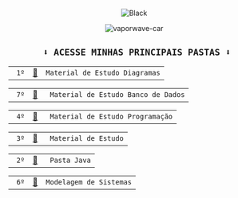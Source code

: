 <div align="center">
<div style="display: inline_block"><br>
    <img align="center" alt="Black"  src="https://img.shields.io/badge/⠀            ⠀⠀⠀⠀⠀⠀⠀⠀⠀⠀JOÄO SCHROCK⠀⠀⠀⠀⠀⠀⠀⠀⠀⠀⠀                                                                                                                                                                                                                                                                                                                                                                                                                      -%23000?style=for-the-badge&logo=&logoColor=white">

    
 ![vaporwave-car](https://user-images.githubusercontent.com/101228590/188057524-a059fe81-89c0-4c30-93db-1592ce5320a2.gif)
   


<div align="center">

 ## ` ⬇️ ACESSE MINHAS PRINCIPAIS PASTAS ⬇️`

|    |    |    |                                                                                            
| :---:         |     :---:      |          :---: |
| ` 1º` | [📂]( https://github.com/JoaoSchrock/my-diagram/)     | `Material de Estudo Diagramas` |

|    |    |    |                                                                                            
| :---:         |     :---:      |          :---: |
| ` 7º`     | [📂](https://github.com/JoaoSchrock/Framework/) | ` Material de Estudo Banco de Dados`       |

|    |    |    |                                                                                            
| :---:         |     :---:      |          :---: |
| ` 4º`     | [📂](https://github.com/JoaoSchrock/Curiosidades/) | ` Material de Estudo Programação`      |

|    |    |    |                                                                                            
| :---:         |     :---:      |          :---: |
| ` 3º` | [📂](https://github.com/JoaoSchrock/Study-material/)     | ` Material de Estudo` |




|    |    |    |                                                                                            
| :---:         |     :---:      |          :---: |
| ` 2º` | [📂](https://github.com/JoaoSchrock/Java/)     | ` Pasta Java` |  


|    |    |    |                                                                                            
| :---:         |     :---:      |          :---: |
| ` 6º` | [📂]( https://github.com/JoaoSchrock/Projeto-de-Software/tree/main/)     | `Modelagem de Sistemas` |





